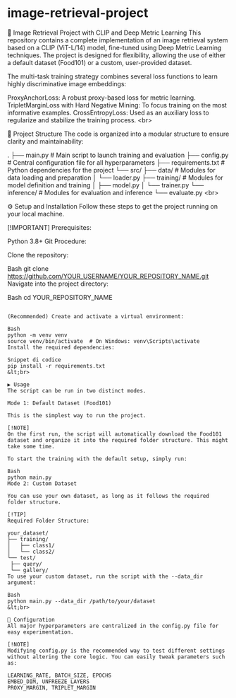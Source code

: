 # image-retrieval-project
🚀 Image Retrieval Project with CLIP and Deep Metric Learning
This repository contains a complete implementation of an image retrieval system based on a CLIP (ViT-L/14) model, fine-tuned using Deep Metric Learning techniques. The project is designed for flexibility, allowing the use of either a default dataset (Food101) or a custom, user-provided dataset.

The multi-task training strategy combines several loss functions to learn highly discriminative image embeddings:

ProxyAnchorLoss: A robust proxy-based loss for metric learning.
TripletMarginLoss with Hard Negative Mining: To focus training on the most informative examples.
CrossEntropyLoss: Used as an auxiliary loss to regularize and stabilize the training process.
&lt;br>

📂 Project Structure
The code is organized into a modular structure to ensure clarity and maintainability:

.
├── main.py             # Main script to launch training and evaluation
├── config.py           # Central configuration file for all hyperparameters
├── requirements.txt    # Python dependencies for the project
└── src/
    ├── data/           # Modules for data loading and preparation
    │   └── loader.py
    ├── training/       # Modules for model definition and training
    │   ├── model.py
    │   └── trainer.py
    └── inference/      # Modules for evaluation and inference
        └── evaluate.py
&lt;br>

⚙️ Setup and Installation
Follow these steps to get the project running on your local machine.

[!IMPORTANT]
Prerequisites:

Python 3.8+
Git
Procedure:

Clone the repository:

Bash
git clone https://github.com/YOUR_USERNAME/YOUR_REPOSITORY_NAME.git
 Navigate into the project directory:

Bash
cd YOUR_REPOSITORY_NAME
   ```

 (Recommended) Create and activate a virtual environment:

Bash
python -m venv venv
source venv/bin/activate  # On Windows: venv\Scripts\activate
 Install the required dependencies:

Snippet di codice
pip install -r requirements.txt
 &lt;br>

▶️ Usage
The script can be run in two distinct modes.

Mode 1: Default Dataset (Food101)

This is the simplest way to run the project.

[!NOTE]
On the first run, the script will automatically download the Food101 dataset and organize it into the required folder structure. This might take some time.

To start the training with the default setup, simply run:

Bash
python main.py
Mode 2: Custom Dataset

You can use your own dataset, as long as it follows the required folder structure.

[!TIP]
Required Folder Structure:

your_dataset/
├── training/
│   ├── class1/
│   └── class2/
└── test/
    ├── query/
    └── gallery/
 To use your custom dataset, run the script with the --data_dir argument:

Bash
python main.py --data_dir /path/to/your/dataset
&lt;br>

🔧 Configuration
All major hyperparameters are centralized in the config.py file for easy experimentation.

[!NOTE]
Modifying config.py is the recommended way to test different settings without altering the core logic. You can easily tweak parameters such as:

LEARNING_RATE, BATCH_SIZE, EPOCHS
EMBED_DIM, UNFREEZE_LAYERS
PROXY_MARGIN, TRIPLET_MARGIN
